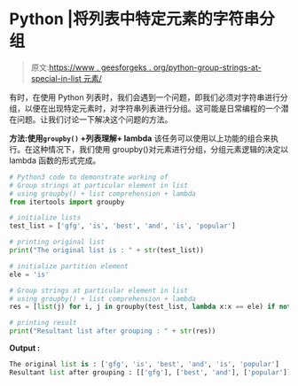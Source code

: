 # Python |将列表中特定元素的字符串分组

> 原文:[https://www . geesforgeks . org/python-group-strings-at-special-in-list 元素/](https://www.geeksforgeeks.org/python-group-strings-at-particular-element-in-list/)

有时，在使用 Python 列表时，我们会遇到一个问题，即我们必须对字符串进行分组，以便在出现特定元素时，对字符串列表进行分组。这可能是日常编程的一个潜在问题。让我们讨论一下解决这个问题的方法。

**方法:使用`groupby()` +列表理解+ lambda**
该任务可以使用以上功能的组合来执行。在这种情况下，我们使用 groupby()对元素进行分组，分组元素逻辑的决定以 lambda 函数的形式完成。

```py
# Python3 code to demonstrate working of
# Group strings at particular element in list
# using groupby() + list comprehension + lambda
from itertools import groupby

# initialize lists
test_list = ['gfg', 'is', 'best', 'and', 'is', 'popular']

# printing original list
print("The original list is : " + str(test_list))

# initialize partition element
ele = 'is'

# Group strings at particular element in list
# using groupby() + list comprehension + lambda
res = [list(j) for i, j in groupby(test_list, lambda x:x == ele) if not i]

# printing result
print("Resultant list after grouping : " + str(res))
```

**Output :**

```py
The original list is : ['gfg', 'is', 'best', 'and', 'is', 'popular']
Resultant list after grouping : [['gfg'], ['best', 'and'], ['popular']]

```
